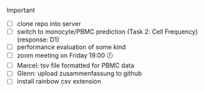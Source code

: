 > [!IMPORTANT]
>- [ ] clone repo into server
>- [ ] switch to monocyte/PBMC prediction (Task 2: Cell Frequency) (response: D1)
>- [ ] performance evaluation of some kind
>- [ ] zoom meeting on Friday 19:00 🕖
>- [ ] Marcel: tsv file formatted for PBMC data
>- [ ] Glenn: upload zusammenfassung to github
>- [ ] install rainbow csv extension
